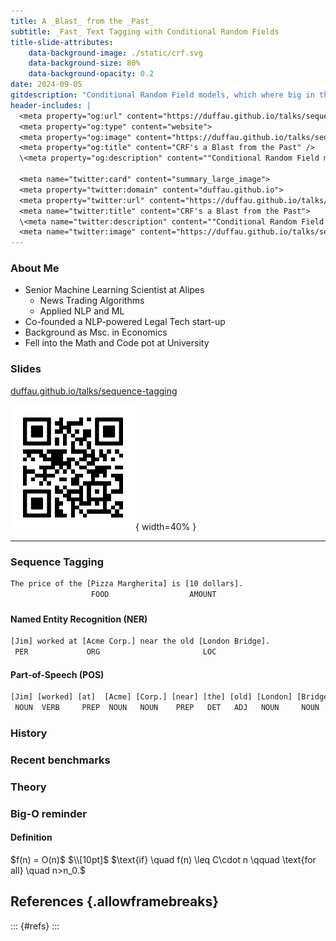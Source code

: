 ```yaml
---
title: A _Blast_ from the _Past_
subtitle: _Fast_ Text Tagging with Conditional Random Fields
title-slide-attributes:
	data-background-image: ./static/crf.svg
	data-background-size: 80%
	data-background-opacity: 0.2
date: 2024-09-05
gitdescription: "Conditional Random Field models, which where big in the early 2000's, are light weight and fast when it comes to sequence tagging. In this talk we investigate how they stack up against classical Transformers and LLMs, both in terms of accuracy and speed."
header-includes: |
  <meta property="og:url" content="https://duffau.github.io/talks/sequence-tagging/">
  <meta property="og:type" content="website">
  <meta property="og:image" content="https://duffau.github.io/talks/sequence-tagging/static/crf.svg" />
  <meta property="og:title" content="CRF's a Blast from the Past" />
  \<meta property="og:description" content=""Conditional Random Field models, which where big in the early 2000's, are light weight fast when it comes to sequence tagging. In this talk we investigate how they stack up against classical Transformers and LLMs, both in terms of accuracy and speed." /\>
  
  <meta name="twitter:card" content="summary_large_image">
  <meta property="twitter:domain" content="duffau.github.io">
  <meta property="twitter:url" content="https://duffau.github.io/talks/sequence-tagging/">
  <meta name="twitter:title" content="CRF's a Blast from the Past">
  \<meta name="twitter:description" content=""Conditional Random Field models, which where big in the early 2000's, are light weight fast when it comes to sequence tagging. In this talk we investigate how they stack up against classical Transformers and LLMs, both in terms of accuracy and speed."\>
  <meta name="twitter:image" content="https://duffau.github.io/talks/sequence-tagging/static/crf.svg">
---
```


### About Me

- Senior Machine Learning Scientist at Alipes
  - News Trading Algorithms
  - Applied NLP and ML
- Co-founded a NLP-powered Legal Tech start-up
- Background as Msc. in Economics
- Fell into the Math and Code pot at University

### Slides

[duffau.github.io/talks/sequence-tagging][3]

![](./static/talk-url-qr-code.svg){ width=40% }

---

### Sequence Tagging

```txt
The price of the [Pizza Margherita] is [10 dollars]. 
                  FOOD                  AMOUNT
```
###  
#### Named Entity Recognition (NER) 
```txt
[Jim] worked at [Acme Corp.] near the old [London Bridge].
 PER             ORG                       LOC
```

#### Part-of-Speech (POS)
```txt
[Jim] [worked] [at]  [Acme] [Corp.] [near] [the] [old] [London] [Bridge].
 NOUN  VERB     PREP  NOUN   NOUN    PREP   DET   ADJ   NOUN     NOUN
```


### History

### Recent benchmarks

### Theory


### Big-O reminder

<div class="callout callout-blue">
  <h4 >Definition </h4>
  $f(n) = O(n)$
  $\\[10pt]$
  $\text{if} \quad f(n) \leq C\cdot n \qquad \text{for all} \quad n>n_0.$
</div>


## References {.allowframebreaks}
::: {#refs}
:::

[1]:	https://www.alipes.dk
[2]:	https://careers.alipes.dk/
[3]:	https://duffau.github.io/talks/sequence-tagging

[image-1]:	./static/alipes-logo.svg
